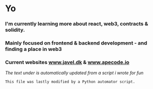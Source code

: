 # Yo
### I'm currently learning more about react, web3, contracts & solidity.
### Mainly focused on frontend & backend development - and finding a place in web3
### Current websites www.javel.dk & www.apecode.io




_The text under is automatically updated from a script i wrote for fun_
```
This file was lastly modified by a Python automator script.    
 

```
